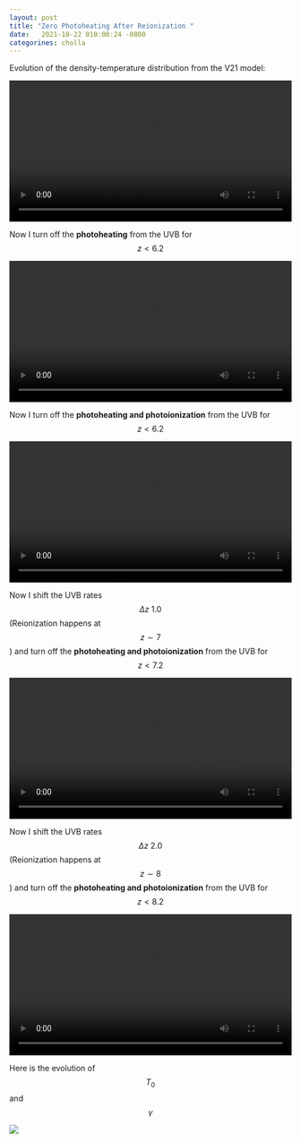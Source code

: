 ```yaml
---
layout: post
title: "Zero Photoheating After Reionization "
date:   2021-10-22 010:00:24 -0800
categorines: cholla
---
```


Evolution of the density-temperature distribution from the V21 model:

<div style="text-align: center">
<video src="{{ site.url }}assets/videos/phase_diagram_P19m.mp4" width="100%"  height="auto" controls preload> </video>
</div>


Now I turn off the **photoheating** from the UVB for $$z<6.2$$

<div style="text-align: center">
<video src="{{ site.url }}assets/videos/phase_diagram_P19m_zero_heat.mp4" width="100%"  height="auto" controls preload> </video>
</div>


Now I turn off the **photoheating and photoionization** from the UVB for $$z<6.2$$

<div style="text-align: center">
<video src="{{ site.url }}assets/videos/phase_diagram_P19m_zero_heat_ion.mp4" width="100%"  height="auto" controls preload> </video>
</div>



Now I shift the UVB rates $$\Delta z ~ 1.0$$ (Reionization happens at $$z\sim 7$$ ) and turn off the **photoheating and photoionization** from the UVB for $$z<7.2$$

<div style="text-align: center">
<video src="{{ site.url }}assets/videos/phase_diagram_P19m_zero_heat_ion_1.mp4" width="100%"  height="auto" controls preload> </video>
</div>


Now I shift the UVB rates $$\Delta z ~ 2.0$$ (Reionization happens at $$z\sim 8$$ ) and turn off the **photoheating and photoionization** from the UVB for $$z<8.2$$

<div style="text-align: center">
<video src="{{ site.url }}assets/videos/phase_diagram_P19m_zero_heat_ion_2.mp4" width="100%"  height="auto" controls preload> </video>
</div>


Here is the evolution of $$T_0$$ and $$\gamma$$

<img src="{{ site.url }}assets/images/fig_thermal_zero_heat.png">
